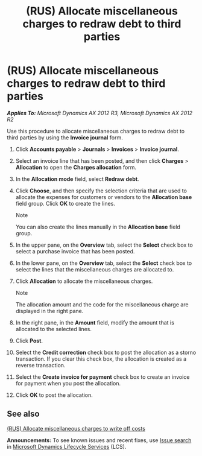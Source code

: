 ﻿---
title: (RUS) Allocate miscellaneous charges to redraw debt to third parties
TOCTitle: (RUS) Allocate miscellaneous charges to redraw debt to third parties
ms:assetid: e336bb2f-2bb0-4329-be73-bf94ad0f01dd
ms:mtpsurl: https://technet.microsoft.com/en-us/library/JJ853240(v=AX.60)
ms:contentKeyID: 50396520
ms.date: 04/18/2014
mtps_version: v=AX.60
---

# (RUS) Allocate miscellaneous charges to redraw debt to third parties 


_**Applies To:** Microsoft Dynamics AX 2012 R3, Microsoft Dynamics AX 2012 R2_

Use this procedure to allocate miscellaneous charges to redraw debt to third parties by using the **Invoice journal** form.

1.  Click **Accounts payable** \> **Journals** \> **Invoices** \> **Invoice journal**.

2.  Select an invoice line that has been posted, and then click **Charges** \> **Allocation** to open the **Charges allocation** form.

3.  In the **Allocation mode** field, select **Redraw debt**.

4.  Click **Choose**, and then specify the selection criteria that are used to allocate the expenses for customers or vendors to the **Allocation base** field group. Click **OK** to create the lines.
    

    > [!NOTE]
    > <P>You can also create the lines manually in the <STRONG>Allocation base</STRONG> field group.</P>



5.  In the upper pane, on the **Overview** tab, select the **Select** check box to select a purchase invoice that has been posted.

6.  In the lower pane, on the **Overview** tab, select the **Select** check box to select the lines that the miscellaneous charges are allocated to.

7.  Click **Allocation** to allocate the miscellaneous charges.
    

    > [!NOTE]
    > <P>The allocation amount and the code for the miscellaneous charge are displayed in the right pane.</P>



8.  In the right pane, in the **Amount** field, modify the amount that is allocated to the selected lines.

9.  Click **Post**.

10. Select the **Credit correction** check box to post the allocation as a storno transaction. If you clear this check box, the allocation is created as a reverse transaction.

11. Select the **Create invoice for payment** check box to create an invoice for payment when you post the allocation.

12. Click **OK** to post the allocation.

## See also

[(RUS) Allocate miscellaneous charges to write off costs](rus-allocate-miscellaneous-charges-to-write-off-costs.md)

  
**Announcements:** To see known issues and recent fixes, use [Issue search](http://go.microsoft.com/fwlink/?linkid=389258) in [Microsoft Dynamics Lifecycle Services](http://go.microsoft.com/fwlink/?linkid=306505) (LCS).

